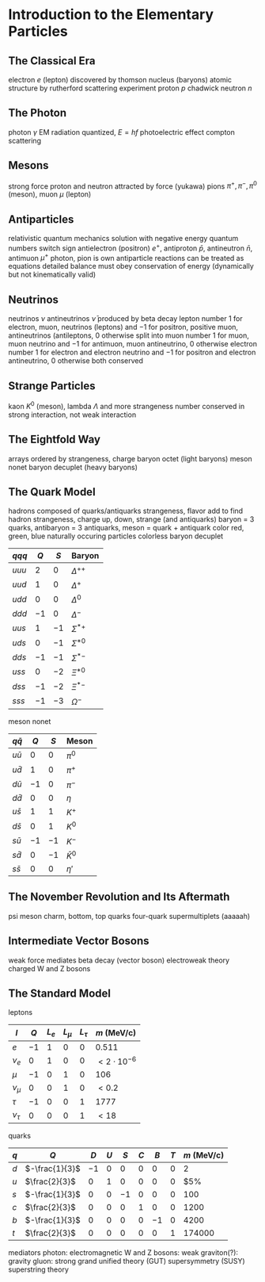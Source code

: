 # Introduction to the Elementary Particles
## The Classical Era
electron $e$ (lepton)
	discovered by thomson
nucleus (baryons)
	atomic structure by rutherford scattering experiment
		proton $p$
	chadwick
		neutron $n$
## The Photon
photon $\gamma$
EM radiation quantized, $E = hf$
photoelectric effect
compton scattering
## Mesons
strong force
	proton and neutron attracted by force (yukawa)
pions $\pi^+, \pi^-, \pi^0$ (meson), muon $\mu$ (lepton)
## Antiparticles
relativistic quantum mechanics
	solution with negative energy
quantum numbers switch sign
antielectron (positron) $e^+$, antiproton $\bar{p}$, antineutron $\bar{n}$, antimuon $\mu^+$
photon, pion is own antiparticle
reactions can be treated as equations
	detailed balance
	must obey conservation of energy (dynamically but not kinematically valid)
## Neutrinos
neutrinos $\nu$
antineutrinos $\bar{\nu}$
	produced by beta decay
lepton number
	$1$ for electron, muon, neutrinos (leptons)  and $-1$ for positron, positive muon, antineutrinos (antileptons, $0$ otherwise
	split into
		muon number
			$1$ for muon, muon neutrino and $-1$ for antimuon, muon antineutrino, $0$ otherwise
		electron number
			$1$ for electron and electron neutrino and $-1$ for positron and electron antineutrino,  $0$ otherwise
		both conserved
## Strange Particles
kaon $K^0$ (meson), lambda $\Lambda$ and more
strangeness number
	conserved in strong interaction, not weak interaction
## The Eightfold Way
arrays ordered by strangeness, charge
baryon octet (light baryons)
meson nonet
baryon decuplet (heavy baryons)
## The Quark Model
hadrons composed of quarks/antiquarks
strangeness, flavor
	add to find hadron strangeness, charge
up, down, strange (and antiquarks)
baryon = 3 quarks, antibaryon = 3 antiquarks,  meson = quark + antiquark
color
	red, green, blue
	naturally occuring particles colorless
baryon decuplet

| $qqq$ | $Q$ | $S$ | Baryon |
| ---- | ---- | ---- | ---- |
| $uuu$ | $2$ | $0$ | $\Delta^{++}$ |
| $uud$ | $1$ | $0$ | $\Delta^{+}$ |
| $udd$ | $0$ | $0$ | $\Delta^0$ |
| $ddd$ | $-1$ | $0$ | $\Delta^{-}$ |
| $uus$ | $1$ | $-1$ | $\Sigma^{*+}$ |
| $uds$ | $0$ | $-1$ | $\Sigma^{*0}$ |
| $dds$ | $-1$ | $-1$ | $\Sigma^{*-}$ |
| $uss$ | $0$ | $-2$ | $\Xi^{*0}$ |
| $dss$ | $-1$ | $-2$ | $\Xi^{*-}$ |
| $sss$ | $-1$ | $-3$ | $\Omega^{-}$ |

meson nonet

| $q\bar{q}$ | $Q$ | $S$ | Meson |
| ---- | ---- | ---- | ---- |
| $u\bar{u}$ | $0$ | $0$ | $\pi^{0}$ |
| $u\bar{d}$ | $1$ | $0$ | $\pi^{+}$ |
| $d\bar{u}$ | $-1$ | $0$ | $\pi^{-}$ |
| $d\bar{d}$ | $0$ | $0$ | $\eta$ |
| $u\bar{s}$ | $1$ | $1$ | $K^{+}$ |
| $d\bar{s}$ | $0$ | $1$ | $K^{0}$ |
| $s\bar{u}$ | $-1$ | $-1$ | $K^{-}$ |
| $s\bar{d}$ | $0$ | $-1$ | $\bar{K}^0$ |
| $s\bar{s}$ | $0$ | $0$ | $\eta'$ |
## The November Revolution and Its Aftermath
psi meson
	charm, bottom, top quarks
	four-quark supermultiplets (aaaaah)
## Intermediate Vector Bosons
weak force mediates beta decay (vector boson)
	electroweak theory
	charged W and Z bosons
## The Standard Model
leptons

| $l$ | $Q$ | $L_e$ | $L_{\mu}$ | $L_{\tau}$ | $m$ (MeV/c) |
| ---- | ---- | ---- | ---- | ---- | ---- |
| $e$ | $-1$ | $1$ | $0$ | $0$ | $0.511$ |
| $\nu_e$ | $0$ | $1$ | $0$ | $0$ | $<2 \cdot 10^{-6}$ |
| $\mu$ | $-1$ | $0$ | $1$ | $0$ | $106$ |
| $\nu_{\mu}$ | $0$ | $0$ | $1$ | $0$ | $< 0.2$ |
| $\tau$ | $-1$ | $0$ | $0$ | $1$ | $1777$ |
| $\nu_{\tau}$ | $0$ | $0$ | $0$ | $1$ | $<18$ |

quarks

| $q$ | $Q$ | $D$ | $U$ | $S$ | $C$ | $B$ | $T$ | $m$ (MeV/c) |
| ---- | ---- | ---- | ---- | ---- | ---- | ---- | ---- | ---- |
| $d$ | $-\frac{1}{3}$ | $-1$ | $0$ | $0$ | $0$ | $0$ | $0$ | $2$ |
| $u$ | $\frac{2}{3}$ | $0$ | $1$ | $0$ | $0$ | $0$ | $0$ | $5% |
| $s$ | $-\frac{1}{3}$ | $0$ | $0$ | $-1$ | $0$ | $0$ | $0$ | $100$ |
| $c$ | $\frac{2}{3}$ | $0$ | $0$ | $0$ | $1$ | $0$ | $0$ | $1200$ |
| $b$ | $-\frac{1}{3}$ | $0$ | $0$ | $0$ | $0$ | $-1$ | $0$ | $4200$ |
| $t$ | $\frac{2}{3}$ | $0$ | $0$ | $0$ | $0$ | $0$ | $1$ | $174000$ |

mediators
	photon: electromagnetic
	W and Z bosons: weak
	graviton(?): gravity
	gluon: strong
grand unified theory (GUT)
supersymmetry (SUSY)
superstring theory